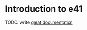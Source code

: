 # Introduction to e41

TODO: write [great documentation](http://jacobian.org/writing/what-to-write/)
